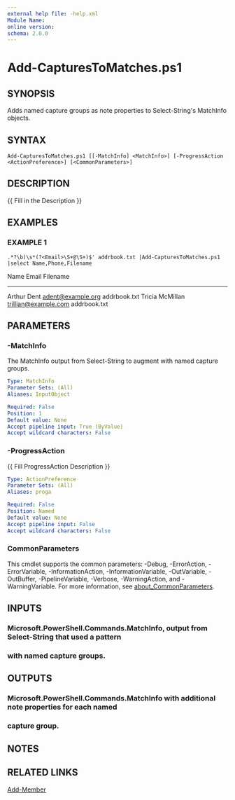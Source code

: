 ```yaml
---
external help file: -help.xml
Module Name:
online version:
schema: 2.0.0
---
```


# Add-CapturesToMatches.ps1

## SYNOPSIS
Adds named capture groups as note properties to Select-String's MatchInfo objects.

## SYNTAX

```
Add-CapturesToMatches.ps1 [[-MatchInfo] <MatchInfo>] [-ProgressAction <ActionPreference>] [<CommonParameters>]
```

## DESCRIPTION
{{ Fill in the Description }}

## EXAMPLES

### EXAMPLE 1
```
.*?\b)\s*(?<Email>\S+@\S+)$' addrbook.txt |Add-CapturesToMatches.ps1 |select Name,Phone,Filename
```

Name            Email                Filename
----            -----                --------
Arthur Dent     adent@example.org    addrbook.txt
Tricia McMillan trillian@example.com addrbook.txt

## PARAMETERS

### -MatchInfo
The MatchInfo output from Select-String to augment with named capture groups.

```yaml
Type: MatchInfo
Parameter Sets: (All)
Aliases: InputObject

Required: False
Position: 1
Default value: None
Accept pipeline input: True (ByValue)
Accept wildcard characters: False
```

### -ProgressAction
{{ Fill ProgressAction Description }}

```yaml
Type: ActionPreference
Parameter Sets: (All)
Aliases: proga

Required: False
Position: Named
Default value: None
Accept pipeline input: False
Accept wildcard characters: False
```

### CommonParameters
This cmdlet supports the common parameters: -Debug, -ErrorAction, -ErrorVariable, -InformationAction, -InformationVariable, -OutVariable, -OutBuffer, -PipelineVariable, -Verbose, -WarningAction, and -WarningVariable. For more information, see [about_CommonParameters](http://go.microsoft.com/fwlink/?LinkID=113216).

## INPUTS

### Microsoft.PowerShell.Commands.MatchInfo, output from Select-String that used a pattern
### with named capture groups.
## OUTPUTS

### Microsoft.PowerShell.Commands.MatchInfo with additional note properties for each named
### capture group.
## NOTES

## RELATED LINKS

[Add-Member]()

